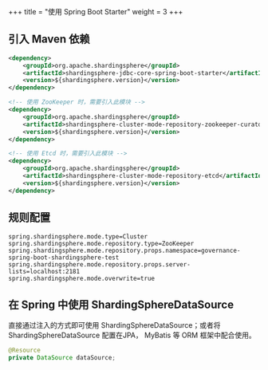 +++
title = "使用 Spring Boot Starter"
weight = 3
+++

## 引入 Maven 依赖

```xml
<dependency>
    <groupId>org.apache.shardingsphere</groupId>
    <artifactId>shardingsphere-jdbc-core-spring-boot-starter</artifactId>
    <version>${shardingsphere.version}</version>
</dependency>

<!-- 使用 ZooKeeper 时，需要引入此模块 -->
<dependency>
    <groupId>org.apache.shardingsphere</groupId>
    <artifactId>shardingsphere-cluster-mode-repository-zookeeper-curator</artifactId>
    <version>${shardingsphere.version}</version>
</dependency>

<!-- 使用 Etcd 时，需要引入此模块 -->
<dependency>
    <groupId>org.apache.shardingsphere</groupId>
    <artifactId>shardingsphere-cluster-mode-repository-etcd</artifactId>
    <version>${shardingsphere.version}</version>
</dependency>
```

## 规则配置

```properties
spring.shardingsphere.mode.type=Cluster
spring.shardingsphere.mode.repository.type=ZooKeeper
spring.shardingsphere.mode.repository.props.namespace=governance-spring-boot-shardingsphere-test
spring.shardingsphere.mode.repository.props.server-lists=localhost:2181
spring.shardingsphere.mode.overwrite=true
```

## 在 Spring 中使用 ShardingSphereDataSource

直接通过注入的方式即可使用 ShardingSphereDataSource；或者将 ShardingSphereDataSource 配置在JPA， MyBatis 等 ORM 框架中配合使用。

```java
@Resource
private DataSource dataSource;
```
